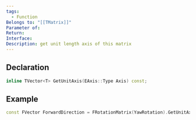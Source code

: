```yaml
---
tags:
  - Function
Belongs to: "[[TMatrix]]"
Parameter of: 
Return: 
Interface: 
Description: get unit length axis of this matrix
---
```

## Declaration

```cpp
inline TVector<T> GetUnitAxis(EAxis::Type Axis) const;
```

## Example

```cpp
const FVector ForwardDirection = FRotationMatrix(YawRotation).GetUnitAxis(EAxis::X);
```